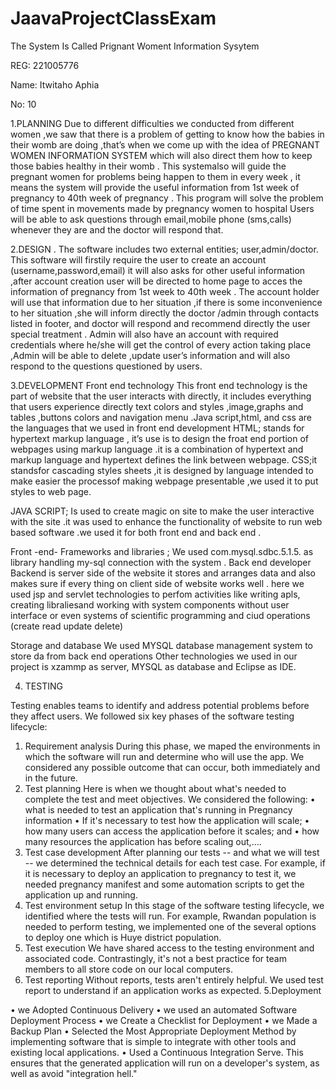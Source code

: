 # JaavaProjectClassExam
The System Is  Called Prignant Woment Information Sysytem 

REG: 221005776



Name: Itwitaho Aphia


No: 10



1.PLANNING
  Due to different difficulties we conducted from different women ,we saw that there is a problem of getting to know how the babies in their womb are doing ,that’s when we come up with the idea of PREGNANT WOMEN INFORMATION SYSTEM which will also direct them how to keep those babies healthy in their womb .
This systemalso will guide the pregnant women for problems being happen to them in every week , it means the system will provide the useful information from 1st week of pregnancy to 40th week of pregnancy .
This program will solve the problem of time spent in movements made by pregnancy women to hospital 
Users will be able to ask questions through email,mobile  phone (sms,calls) whenever they are and the doctor will respond that.

2.DESIGN .
The software includes two external entities; user,admin/doctor.
This software will firstily require the user to create an account (username,password,email) it will also asks for other useful information ,after account creation user will be  directed to home page to acces the information of pregnancy from 1st week to 40th week .
The account holder will use that information due to her situation ,if there is some inconvenience to her situation ,she will inform directly the doctor /admin through contacts listed in footer, and doctor will respond and recommend directly the user special treatment .
Admin will also have an account with required credentials where he/she will get the control of every action taking place ,Admin will be able to delete ,update user’s information and will also respond to the questions questioned by users.

3.DEVELOPMENT 
    Front end technology 
This front end technology is the part of website that the user interacts with directly, it includes everything that users experience directly text colors and styles ,image,graphs and tables ,buttons colors and navigation menu .Java script,html, and css are the languages that we used in front end development 
HTML; stands for hypertext markup language , it’s use is to design the froat end portion of webpages using markup language .it is a combination of hypertext and markup language and hypertext defines the link between webpage.
CSS;it standsfor cascading styles sheets ,it is designed by language intended to make easier the processof making webpage presentable ,we used it to put styles to web page.

JAVA SCRIPT; Is used to create magic on site to make the user interactive with the site .it was used to enhance the functionality of website to run web based software .we used it for both front end and back end .

Front -end- Frameworks and libraries ;
We used com.mysql.sdbc.5.1.5.  as library handling my-sql connection with the system .
Back end developer 
Backend is server side of the website it stores and arranges data and also makes sure if every thing on client side of website works well . here we used jsp and servlet technologies to perfom activities like writing apls, creating libraliesand working with system components without user interface or even systems of scientific programming and ciud operations (create read update delete)

Storage and database 
We used MYSQL database management system to store  da from back end operations 
Other technologies we used in our project is xzammp as server, MYSQL as database and Eclipse as IDE.

4. TESTING

Testing enables teams to identify and address potential problems before they affect users. We followed six key phases of the software testing lifecycle:

1. Requirement analysis
During this phase, we maped the environments in which the software will run and determine who will use the app. We considered any possible outcome that can occur, both immediately and in the future.
2. Test planning
Here is when we thought about what's needed to complete the test and meet objectives. We considered the following:
•	what is needed to test an application that's running in Pregnancy information 
•	If it's necessary to test how the application will scale; 
•	how many users can access the application before it scales; and 
•	how many resources the application has before scaling out,….
3. Test case development
After planning our tests -- and what we will test -- we determined the technical details for each test case. For example, if it is necessary to deploy an application to pregnancy to test it, we needed pregnancy manifest and some automation scripts to get the application up and running.
4. Test environment setup
In this stage of the software testing lifecycle, we identified where the tests will run. For example, Rwandan population is needed to perform testing, we implemented one of the several options to deploy one which is Huye district population.
5. Test execution
We have shared access to the testing environment and associated code. Contrastingly, it's not a best practice for team members to all store code on our local computers.
6. Test reporting
Without reports, tests aren't entirely helpful. We used test report to understand if an application works as expected.
5.Deployment

•	we Adopted Continuous Delivery
•	we used an automated Software Deployment Process
•	we Create a Checklist for Deployment
•	we Made a Backup Plan
•	Selected the Most Appropriate Deployment Method by implementing software that is simple to integrate with other tools and existing local applications.
•	Used a Continuous Integration Serve. This ensures that the generated application will run on a developer's system, as well as avoid "integration hell."

